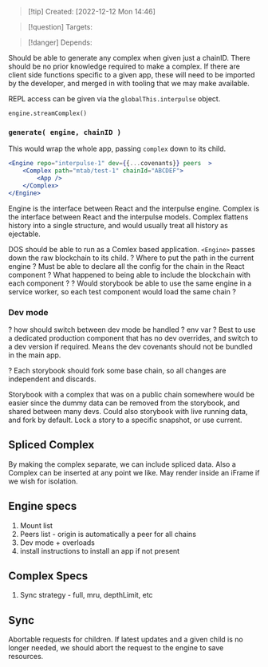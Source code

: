 
>[!tip] Created: [2022-12-12 Mon 14:46]

>[!question] Targets: 

>[!danger] Depends: 

Should be able to generate any complex when given just a chainID.  There should be no prior knowledge required to make a complex.  If there are client side functions specific to a given app, these will need to be imported by the developer, and merged in with tooling that we may make available.  

REPL access can be given via the `globalThis.interpulse` object.

`engine.streamComplex()`


### `generate( engine, chainID )`

This would wrap the whole app, passing `complex` down to its child.
```jsx
<Engine repo="interpulse-1" dev={{...covenants}} peers  >
	<Complex path="mtab/test-1" chainId="ABCDEF">
		<App />
	</Complex>
</Engine>
```

Engine is the interface between React and the interpulse engine.
Complex is the interface between React and the interpulse models.
Complex flattens history into a single structure, and would usually treat all history as ejectable.

DOS should be able to run as a Comlex based application.
`<Engine>` passes down the raw blockchain to its child.
? Where to put the path in the current engine ?
Must be able to declare all the config for the chain in the React component
? What happened to being able to include the blockchain with each component ?
? Would storybook be able to use the same engine in a service worker, so each test component would load the same chain ?
### Dev mode
? how should switch between dev mode be handled ? env var ?
Best to use a dedicated production component that has no dev overrides, and switch to a dev version if required.  Means the dev covenants should not be bundled in the main app.
	
? Each storybook should fork some base chain, so all changes are independent and discards.

Storybook with a complex that was on a public chain somewhere would be easier since the dummy data can be removed from the storybook, and shared between many devs.  Could also storybook with live running data, and fork by default.  Lock a story to a specific snapshot, or use current.

## Spliced Complex
By making the complex separate, we can include spliced data.  Also a Complex can be inserted at any point we like.  May render inside an iFrame if we wish for isolation.

## Engine specs
1. Mount list
2. Peers list - origin is automatically a peer for all chains
3. Dev mode + overloads
4. install instructions to install an app if not present

## Complex Specs
1. Sync strategy - full, mru, depthLimit, etc

## Sync
Abortable requests for children.  If latest updates and a given child is no longer needed, we should abort the request to the engine to save resources.